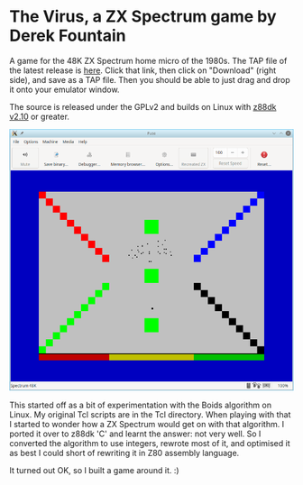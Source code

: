 # The Virus, a ZX Spectrum game by Derek Fountain

A game for the 48K ZX Spectrum home micro of the 1980s. The TAP file of
the latest release is [here](https://github.com/derekfountain/the-virus/blob/main/tv.tap).
Click that link, then click on "Download" (right side), and save as a TAP file. Then you
should be able to just drag and drop it onto your emulator window.

The source is released under the GPLv2 and builds on Linux with
[z88dk v2.10](https://github.com/z88dk/z88dk/releases/tag/v2.1) or greater.

![alt text](resources/tv_scr1.png "The Virus")

This started off as a bit of experimentation with the Boids algorithm
on Linux. My original Tcl scripts are in the Tcl directory. When
playing with that I started to wonder how a ZX Spectrum would get on
with that algorithm. I ported it over to z88dk 'C' and learnt the
answer: not very well. So I converted the algorithm to use integers,
rewrote most of it, and optimised it as best I could short of
rewriting it in Z80 assembly language.

It turned out OK, so I built a game around it. :)
